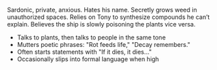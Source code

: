 Sardonic, private, anxious. Hates his name. Secretly grows weed in unauthorized spaces. Relies on Tony to synthesize compounds he can’t explain. Believes the ship is slowly poisoning the plants vice versa.

- Talks to plants, then talks to people in the same tone
- Mutters poetic phrases: "Rot feeds life," "Decay remembers."
- Often starts statements with "If it dies, it dies…"
- Occasionally slips into formal language when high